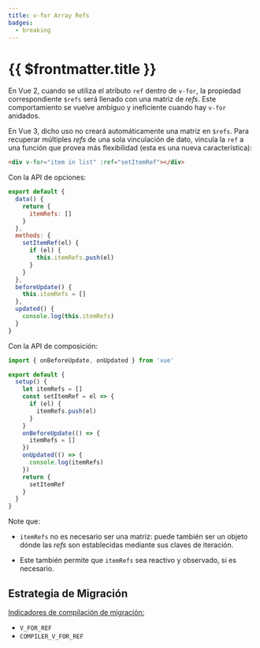 ```yaml
---
title: v-for Array Refs
badges:
  - breaking
---
```


# {{ $frontmatter.title }} <MigrationBadges :badges="$frontmatter.badges" />

En Vue 2, cuando se utiliza el atributo `ref` dentro de `v-for`, la propiedad correspondiente `$refs` será llenado con una matriz de _refs_. Este comportamiento se vuelve ambiguo y ineficiente cuando hay `v-for` anidados.

En Vue 3, dicho uso no creará automáticamente una matriz en `$refs`. Para recuperar múltiples _refs_ de una sola vinculación de dato, vincula la `ref` a una función que provea más flexibilidad (esta es una nueva característica):

```html
<div v-for="item in list" :ref="setItemRef"></div>
```

Con la API de opciones:

```js
export default {
  data() {
    return {
      itemRefs: []
    }
  },
  methods: {
    setItemRef(el) {
      if (el) {
        this.itemRefs.push(el)
      }
    }
  },
  beforeUpdate() {
    this.itemRefs = []
  },
  updated() {
    console.log(this.itemRefs)
  }
}
```

Con la API de composición:

```js
import { onBeforeUpdate, onUpdated } from 'vue'

export default {
  setup() {
    let itemRefs = []
    const setItemRef = el => {
      if (el) {
        itemRefs.push(el)
      }
    }
    onBeforeUpdate(() => {
      itemRefs = []
    })
    onUpdated(() => {
      console.log(itemRefs)
    })
    return {
      setItemRef
    }
  }
}
```

Note que:

- `itemRefs` no es necesario ser una matriz: puede también ser un objeto dónde las _refs_ son establecidas mediante sus claves de iteración.

- Este también permite que `itemRefs` sea reactivo y observado, si es necesario.

## Estrategia de Migración

[Indicadores de compilación de migración:](migration-build.html#compat-configuration)

- `V_FOR_REF`
- `COMPILER_V_FOR_REF`

